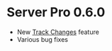 # Server Pro 0.6.0

- New [Track Changes](https://www.sharelatex.com/blog/2017/03/09/track-changes-and-comments-in-latex.html) feature
- Various bug fixes